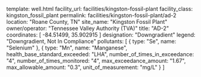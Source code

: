 template: well.html
facility_url: facilities/kingston-fossil-plant
facility_class: kingston_fossil_plant
permalink: facilities/kingston-fossil-plant/ad-2
location: "Roane County, TN"
site_name: "Kingston Fossil Plant"
owner/operator: "Tennessee Valley Authority (TVA)"
title: "AD-2"
coordinates: [
  -84.51499,
  35.902915
]
designation: "Downgradient"
legend: "Downgradient, Not In Compliance"
pollutants: [
{
type: "Se",
name: "Selenium"
},
  {
  type: "Mn",
  name: "Manganese",
  health_base_standard_exceeded: "LHA",
  number_of_times_in_exceedance: "4",
  number_of_times_monitored: "4",
  max_exceedance_amount: "1.67",
  max_allowable_amount: "0.3",
  unit_of_measurement: "mg/L"
  }
]
